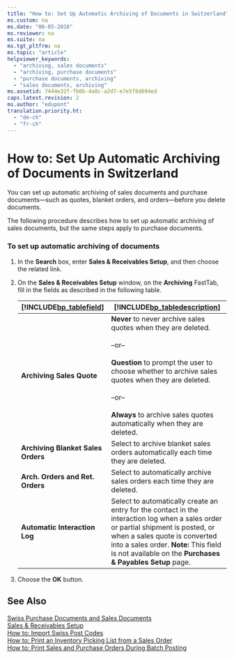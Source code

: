 ```yaml
---
title: "How to: Set Up Automatic Archiving of Documents in Switzerland"
ms.custom: na
ms.date: "06-05-2016"
ms.reviewer: na
ms.suite: na
ms.tgt_pltfrm: na
ms.topic: "article"
helpviewer_keywords: 
  - "archiving, sales documents"
  - "archiving, purchase documents"
  - "purchase documents, archiving"
  - "sales documents, archiving"
ms.assetid: 7444e32f-fb6b-4a8c-a2d7-e7e5f8d694ed
caps.latest.revision: 2
ms.author: "edupont"
translation.priority.ht: 
  - "de-ch"
  - "fr-ch"
---
```

# How to: Set Up Automatic Archiving of Documents in Switzerland
You can set up automatic archiving of sales documents and purchase documents—such as quotes, blanket orders, and orders—before you delete documents.  
  
 The following procedure describes how to set up automatic archiving of sales documents, but the same steps apply to purchase documents.  
  
### To set up automatic archiving of documents  
  
1.  In the **Search** box, enter **Sales & Receivables Setup**, and then choose the related link.  
  
2.  On the **Sales & Receivables Setup** window, on the **Archiving** FastTab, fill in the fields as described in the following table.  
  
    |[!INCLUDE[bp_tablefield](../../ApplicationDesign/includes/bp_tablefield_md.md)]|[!INCLUDE[bp_tabledescription](../../ApplicationDesign/includes/bp_tabledescription_md.md)]|  
    |---------------------------------|---------------------------------------|  
    |**Archiving Sales Quote**|**Never** to never archive sales quotes when they are deleted.<br /><br /> –or–<br /><br /> **Question** to prompt the user to choose whether to archive sales quotes when they are deleted.<br /><br /> –or–<br /><br /> **Always** to archive sales quotes automatically when they are deleted.|  
    |**Archiving Blanket Sales Orders**|Select to archive blanket sales orders automatically each time they are deleted.|  
    |**Arch. Orders and Ret. Orders**|Select to automatically archive sales orders each time they are deleted.|  
    |**Automatic Interaction Log**|Select to automatically create an entry for the contact in the interaction log when a sales order or partial shipment is posted, or when a sales quote is converted into a sales order. **Note:**  This field is not available on the **Purchases & Payables Setup** page.|  
  
3.  Choose the **OK** button.  
  
## See Also  
 [Swiss Purchase Documents and Sales Documents](../../LocalFunctionalityForMicrosoftDynamicsNav2016/Switzerland/swiss-purchase-documents-and-sales-documents.md)   
 [Sales & Receivables Setup](../Topic/\($%20T_311%20Sales%20&%20Receivables%20Setup%20$\).md)   
 [How to: Import Swiss Post Codes](../../LocalFunctionalityForMicrosoftDynamicsNav2016/Switzerland/how-to-import-swiss-post-codes.md)   
 [How to: Print an Inventory Picking List from a Sales Order](../../LocalFunctionalityForMicrosoftDynamicsNav2016/Switzerland/how-to-print-an-inventory-picking-list-from-a-sales-order.md)   
 [How to: Print Sales and Purchase Orders During Batch Posting](../../LocalFunctionalityForMicrosoftDynamicsNav2016/Austria/how-to-print-sales-and-purchase-orders-during-batch-posting.md)